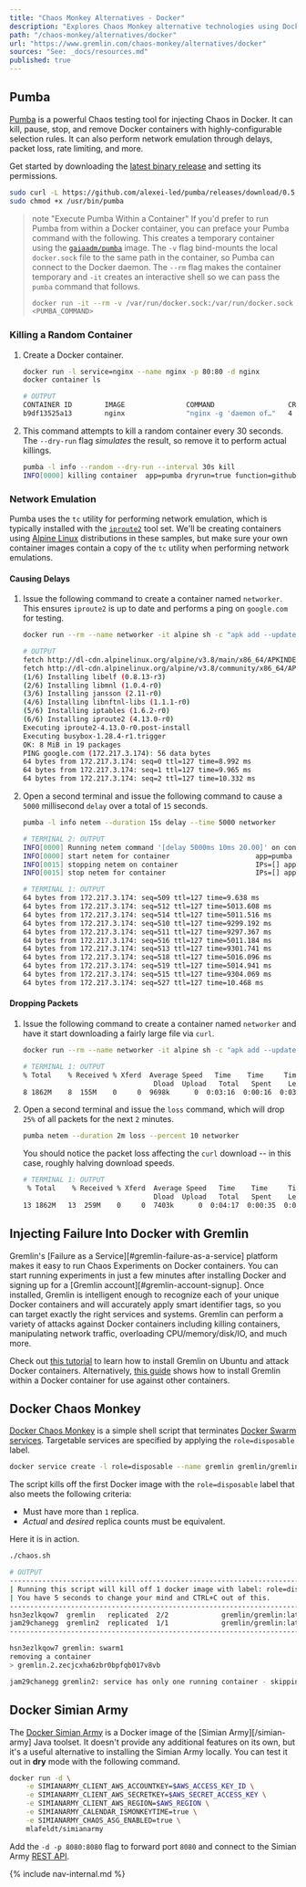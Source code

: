 ```yaml
---
title: "Chaos Monkey Alternatives - Docker"
description: "Explores Chaos Monkey alternative technologies using Docker."
path: "/chaos-monkey/alternatives/docker"
url: "https://www.gremlin.com/chaos-monkey/alternatives/docker"
sources: "See: _docs/resources.md"
published: true
---
```


## Pumba

[Pumba](https://github.com/alexei-led/pumba) is a powerful Chaos testing tool for injecting Chaos in Docker.  It can kill, pause, stop, and remove Docker containers with highly-configurable selection rules.  It can also perform network emulation through delays, packet loss, rate limiting, and more.

Get started by downloading the [latest binary release](https://github.com/alexei-led/pumba/releases) and setting its permissions.

```bash
sudo curl -L https://github.com/alexei-led/pumba/releases/download/0.5.2/pumba_linux_amd64 -o /usr/bin/pumba &&
sudo chmod +x /usr/bin/pumba
```

> note "Execute Pumba Within a Container"
> If you'd prefer to run Pumba from within a Docker container, you can preface your Pumba command with the following.  This creates a temporary container using the [`gaiaadm/pumba`](https://hub.docker.com/r/gaiaadm/pumba/) image.  The `-v` flag bind-mounts the local `docker.sock` file to the same path in the container, so Pumba can connect to the Docker daemon.  The `--rm` flag makes the container temporary and `-it` creates an interactive shell so we can pass the `pumba` command that follows.
> ```bash
> docker run -it --rm -v /var/run/docker.sock:/var/run/docker.sock gaiaadm/pumba \
> <PUMBA_COMMAND>
> ```

### Killing a Random Container

1. Create a Docker container.

    ```bash
    docker run -l service=nginx --name nginx -p 80:80 -d nginx
    docker container ls
    ```

    ```bash
    # OUTPUT
    CONTAINER ID        IMAGE               COMMAND                  CREATED             STATUS              PORTS                NAMES
    b9df13525a13        nginx               "nginx -g 'daemon of…"   4 minutes ago       Up 4 minutes        0.0.0.0:80->80/tcp   nginx
    ```

2. This command attempts to kill a random container every 30 seconds.  The `--dry-run` flag *simulates* the result, so remove it to perform actual killings.

    ```bash
    pumba -l info --random --dry-run --interval 30s kill
    INFO[0000] killing container  app=pumba dryrun=true function=github.com/alexei-led/pumba/pkg/container.dockerClient.KillContainer id=b9df13525a139d9a4a55a249b9cff37ba4656b72b4971fbc1f85d93058f2770d name=/nginx signal=SIGKILL source=container/client.go:115
    ```

### Network Emulation

Pumba uses the `tc` utility for performing network emulation, which is typically installed with the [`iproute2`](https://wiki.linuxfoundation.org/networking/iproute2) tool set.  We'll be creating containers using [Alpine Linux](https://alpinelinux.org/) distributions in these samples, but make sure your own container images contain a copy of the `tc` utility when performing network emulations.

#### Causing Delays

1. Issue the following command to create a container named `networker`.  This ensures `iproute2` is up to date and performs a ping on `google.com` for testing.

    ```bash
    docker run --rm --name networker -it alpine sh -c "apk add --update iproute2 && ping google.com"
    ```

    ```bash
    # OUTPUT
    fetch http://dl-cdn.alpinelinux.org/alpine/v3.8/main/x86_64/APKINDEX.tar.gz
    fetch http://dl-cdn.alpinelinux.org/alpine/v3.8/community/x86_64/APKINDEX.tar.gz
    (1/6) Installing libelf (0.8.13-r3)
    (2/6) Installing libmnl (1.0.4-r0)
    (3/6) Installing jansson (2.11-r0)
    (4/6) Installing libnftnl-libs (1.1.1-r0)
    (5/6) Installing iptables (1.6.2-r0)
    (6/6) Installing iproute2 (4.13.0-r0)
    Executing iproute2-4.13.0-r0.post-install
    Executing busybox-1.28.4-r1.trigger
    OK: 8 MiB in 19 packages
    PING google.com (172.217.3.174): 56 data bytes
    64 bytes from 172.217.3.174: seq=0 ttl=127 time=8.992 ms
    64 bytes from 172.217.3.174: seq=1 ttl=127 time=9.965 ms
    64 bytes from 172.217.3.174: seq=2 ttl=127 time=10.332 ms
    ```

2. Open a second terminal and issue the following command to cause a `5000` millisecond `delay` over a total of `15` seconds.

    ```bash
    pumba -l info netem --duration 15s delay --time 5000 networker
    ```

    ```bash
    # TERMINAL 2: OUTPUT
    INFO[0000] Running netem command '[delay 5000ms 10ms 20.00]' on container 2a4066e2865ed24464fa458982374795d62df11b0368e0886f77fc62cdc47664 for 15s  app=pumba function=github.com/alexei-led/pumba/pkg/container.dockerClient.NetemContainer source=container/client.go:220
    INFO[0000] start netem for container                     app=pumba dryrun=false function=github.com/alexei-led/pumba/pkg/container.dockerClient.startNetemContainer id=2a4066e2865ed24464fa458982374795d62df11b0368e0886f77fc62cdc47664 iface=eth0 name=/networker netem=delay 5000ms 10ms 20.00 source=container/client.go:276 tcimage=
    INFO[0015] stopping netem on container                   IPs=[] app=pumba dryrun=false function=github.com/alexei-led/pumba/pkg/container.dockerClient.StopNetemContainer id=2a4066e2865ed24464fa458982374795d62df11b0368e0886f77fc62cdc47664 iface=eth0 name=/networker source=container/client.go:240 tc-image=
    INFO[0015] stop netem for container                      IPs=[] app=pumba dryrun=false function=github.com/alexei-led/pumba/pkg/container.dockerClient.stopNetemContainer id=2a4066e2865ed24464fa458982374795d62df11b0368e0886f77fc62cdc47664 iface=eth0 name=/networker source=container/client.go:298 tcimage=
    ```

    ```bash
    # TERMINAL 1: OUTPUT
    64 bytes from 172.217.3.174: seq=509 ttl=127 time=9.638 ms
    64 bytes from 172.217.3.174: seq=512 ttl=127 time=5013.608 ms
    64 bytes from 172.217.3.174: seq=514 ttl=127 time=5011.516 ms
    64 bytes from 172.217.3.174: seq=510 ttl=127 time=9299.192 ms
    64 bytes from 172.217.3.174: seq=511 ttl=127 time=9297.367 ms
    64 bytes from 172.217.3.174: seq=516 ttl=127 time=5011.184 ms
    64 bytes from 172.217.3.174: seq=513 ttl=127 time=9301.741 ms
    64 bytes from 172.217.3.174: seq=518 ttl=127 time=5016.096 ms
    64 bytes from 172.217.3.174: seq=519 ttl=127 time=5014.941 ms
    64 bytes from 172.217.3.174: seq=515 ttl=127 time=9304.069 ms
    64 bytes from 172.217.3.174: seq=527 ttl=127 time=10.468 ms
    ```

#### Dropping Packets

1. Issue the following command to create a container named `networker` and have it start downloading a fairly large file via `curl`.

    ```bash
    docker run --rm --name networker -it alpine sh -c "apk add --update iproute2 && apk add --update curl && curl -O http://ubuntu-releases.eecs.wsu.edu/18.04.1/ubuntu-18.04.1-desktop-amd64.iso"
    ```

    ```bash
    # TERMINAL 1: OUTPUT
    % Total    % Received % Xferd  Average Speed   Time    Time     Time  Current
                                    Dload  Upload   Total   Spent    Left  Speed
    8 1862M    8  155M    0     0  9698k      0  0:03:16  0:00:16  0:03:00 11.4M
    ```

2. Open a second terminal and issue the `loss` command, which will drop `25%` of all packets for the next `2` minutes.

    ```bash
    pumba netem --duration 2m loss --percent 10 networker
    ```

    You should notice the packet loss affecting the `curl` download -- in this case, roughly halving download speeds.

    ```bash
    # TERMINAL 1: OUTPUT
     % Total    % Received % Xferd  Average Speed   Time    Time     Time  Current
                                    Dload  Upload   Total   Spent    Left  Speed
    13 1862M   13  259M    0     0  7403k      0  0:04:17  0:00:35  0:03:42 5807k
    ```

## Injecting Failure Into Docker with Gremlin

Gremlin's [Failure as a Service][#gremlin-failure-as-a-service] platform makes it easy to run Chaos Experiments on Docker containers.  You can start running experiments in just a few minutes after installing Docker and signing up for a [Gremlin account][#gremlin-account-signup].  Once installed, Gremlin is intelligent enough to recognize each of your unique Docker containers and will accurately apply smart identifier tags, so you can target exactly the right services and systems.  Gremlin can perform a variety of attacks against Docker containers including killing containers, manipulating network traffic, overloading CPU/memory/disk/IO, and much more.

Check out [this tutorial](https://help.gremlin.com/install-gremlin-docker-ubuntu-1604/) to learn how to install Gremlin on Ubuntu and attack Docker containers.  Alternatively, [this guide](https://help.gremlin.com/install-gremlin-docker-container-ubuntu-1604/) shows how to install Gremlin within a Docker container for use against other containers.

## Docker Chaos Monkey

[Docker Chaos Monkey](https://github.com/titpetric/docker-chaos-monkey) is a simple shell script that terminates [Docker Swarm](https://docs.docker.com/engine/swarm/) [services](https://docs.docker.com/engine/swarm/swarm-tutorial/deploy-service/).  Targetable services are specified by applying the `role=disposable` label.

```bash
docker service create -l role=disposable --name gremlin gremlin/gremlin
```

The script kills off the first Docker image with the `role=disposable` label that also meets the following criteria:

- Must have more than `1` replica.
- *Actual* and *desired* replica counts must be equivalent.

Here it is in action.

```bash
./chaos.sh
```

```bash
# OUTPUT
----------------------------------------------------------------------------
| Running this script will kill off 1 docker image with label: role=disposable
| You have 5 seconds to change your mind and CTRL+C out of this.
----------------------------------------------------------------------------
hsn3ezlkqow7  gremlin   replicated  2/2             gremlin/gremlin:latest
jam29chanegg  gremlin2  replicated  1/1             gremlin/gremlin:latest
----------------------------------------------------------------------------

hsn3ezlkqow7 gremlin: swarm1
removing a container
> gremlin.2.zecjcxha6zbr0bpfqb017v8vb

jam29chanegg gremlin2: service has only one running container - skipping
```

## Docker Simian Army

The [Docker Simian Army](https://github.com/mlafeldt/docker-simianarmy) is a Docker image of the [Simian Army][/simian-army] Java toolset.  It doesn't provide any additional features on its own, but it's a useful alternative to installing the Simian Army locally.  You can test it out in **dry** mode with the following command.

```bash
docker run -d \
    -e SIMIANARMY_CLIENT_AWS_ACCOUNTKEY=$AWS_ACCESS_KEY_ID \
    -e SIMIANARMY_CLIENT_AWS_SECRETKEY=$AWS_SECRET_ACCESS_KEY \
    -e SIMIANARMY_CLIENT_AWS_REGION=$AWS_REGION \
    -e SIMIANARMY_CALENDAR_ISMONKEYTIME=true \
    -e SIMIANARMY_CHAOS_ASG_ENABLED=true \
    mlafeldt/simianarmy
```

Add the `-d -p 8080:8080` flag to forward port `8080` and connect to the Simian Army [REST API](https://github.com/Netflix/SimianArmy/wiki/REST).

{% include nav-internal.md %}